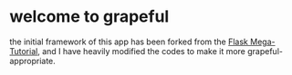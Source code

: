 
# welcome to grapeful

the initial framework of this app has been forked from the [Flask Mega-Tutorial](https://blog.miguelgrinberg.com/post/the-flask-mega-tutorial-part-i-hello-world), and I have heavily modified the codes to make it more grapeful-appropriate.

